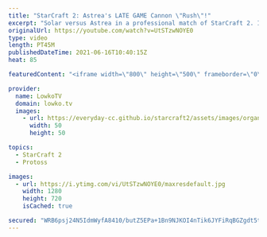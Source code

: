 ```yaml
---
title: "StarCraft 2: Astrea's LATE GAME Cannon \"Rush\"!"
excerpt: "Solar versus Astrea in a professional match of StarCraft 2. In this Zerg versus Protoss we see a game go the distance. Astrea executes some really cool moves by building a wall close to one of the outer Zerg bases and slowly shooting it down with Disruptors, High Templar and Oracles.  Support my work"
originalUrl: https://youtube.com/watch?v=UtSTzwNOYE0
type: video
length: PT45M
publishedDateTime: 2021-06-16T10:40:15Z
heat: 85

featuredContent: "<iframe width=\"800\" height=\"500\" frameborder=\"0\" src=\"https://www.youtube.com/embed/UtSTzwNOYE0\" allow=\"accelerometer; autoplay; encrypted-media; gyroscope; picture-in-picture\" allowfullscreen></iframe>"

provider:
  name: LowkoTV
  domain: lowko.tv
  images:
    - url: https://everyday-cc.github.io/starcraft2/assets/images/organizations/lowko.tv-50x50.jpg
      width: 50
      height: 50

topics:
  - StarCraft 2
  - Protoss

images:
  - url: https://i.ytimg.com/vi/UtSTzwNOYE0/maxresdefault.jpg
    width: 1280
    height: 720
    isCached: true

secured: "WRB6psj24N5IdmWyfA8410/butZ5EPa+1Bn9NJKOI4nTik6JYFiRqBGZgdt5tcHEx/le5Q1AJynJ1PPXydFlrjyYGbAMTFi9wDx5XhR8WWYDK4sGmaRBhIKTxK6pEvnu43e7tgbWWEhu5nuVAjOgbUw9GoDKAr1hsrv/e0641AoXqS3+kFSXk/204W3fKMRosEApEH8BV6hIwvb0tZ+OzJ+jE5EZdNPAI32GZC9eQkZoXR9J/jDyvy3EqrsUb/DFsfXBKCU+2IkzLMKepYXuKOthFr2N6lYbLRhYEyXt8ux16iOCDYS2HB+pGbewPoNDz+J/9EoLnP7bP+VEzFqm1qEgJz6LWh74HLj2u2ToSBwMyt3wkZFaKK825mgwoo9fWKKoxF/kCfktVsyLmT78e+JZ4r4kqoJBv58GgfPzbFLrW0eBNQB3m4a9V/OgwyXK;rzSd622reyXxaWil2lFTFg=="
---
```


